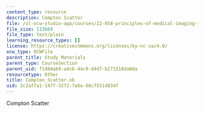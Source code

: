 ```yaml
---
content_type: resource
description: Compton Scatter
file: /ol-ocw-studio-app/courses/22-058-principles-of-medical-imaging-fall-2002/2c2affa1147f32727a6a68cf5514834f_Compton_Scatter.nb
file_size: 113684
file_type: text/plain
learning_resource_types: []
license: https://creativecommons.org/licenses/by-nc-sa/4.0/
ocw_type: OCWFile
parent_title: Study Materials
parent_type: CourseSection
parent_uid: f1484ab9-a4cb-44c9-d4d7-b271510da0da
resourcetype: Other
title: Compton_Scatter.nb
uid: 2c2affa1-147f-3272-7a6a-68cf5514834f
---
```

Compton Scatter